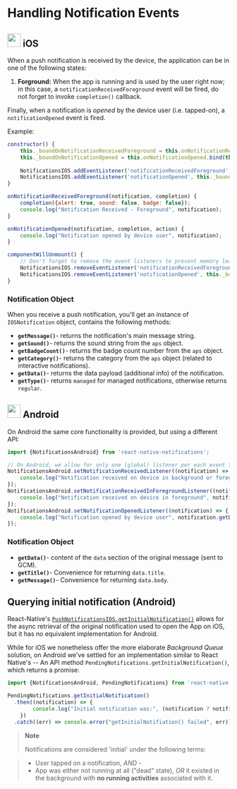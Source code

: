
# Handling Notification Events

## <img src="https://upload.wikimedia.org/wikipedia/commons/thumb/f/fa/Apple_logo_black.svg/2000px-Apple_logo_black.svg.png" width=30/> iOS

When a push notification is received by the device, the application can be in one of the following states:

1. **Forground:** When the app is running and is used by the user right now; in this case, a `notificationReceivedForeground` event will be fired, do not forget to invoke `completion()` callback.

Finally, when a notification is _opened_ by the device user (i.e. tapped-on), a `notificationOpened` event is fired.

Example:

```javascript
constructor() {
    this._boundOnNotificationReceivedForeground = this.onNotificationReceivedForeground.bind(this);
    this._boundOnNotificationOpened = this.onNotificationOpened.bind(this);
    
    NotificationsIOS.addEventListener('notificationReceivedForeground', this._boundOnNotificationReceivedForeground);
    NotificationsIOS.addEventListener('notificationOpened', this._boundOnNotificationOpened);
}

onNotificationReceivedForeground(notification, completion) {
	completion({alert: true, sound: false, badge: false});
	console.log("Notification Received - Foreground", notification);
}

onNotificationOpened(notification, completion, action) {
	console.log("Notification opened by device user", notification);
}

componentWillUnmount() {
	// Don't forget to remove the event listeners to prevent memory leaks!
	NotificationsIOS.removeEventListener('notificationReceivedForeground', this._boundOnNotificationReceivedForeground);
	NotificationsIOS.removeEventListener('notificationOpened', this._boundOnNotificationOpened);
}
```

### Notification Object

When you receive a push notification, you'll get an instance of `IOSNotification` object, contains the following methods:

- **`getMessage()`**- returns the notification's main message string.
- **`getSound()`**- returns the sound string from the `aps` object.
- **`getBadgeCount()`**- returns the badge count number from the `aps` object.
- **`getCategory()`**- returns the category from the `aps` object (related to interactive notifications).
- **`getData()`**- returns the data payload (additional info) of the notification.
- **`getType()`**- returns `managed` for managed notifications, otherwise returns `regular`.


## <img src="https://upload.wikimedia.org/wikipedia/commons/thumb/a/a0/APK_format_icon.png/768px-APK_format_icon.png" width=30/> Android

On Android the same core functionality is provided, but using a different API:

```javascript
import {NotificationsAndroid} from 'react-native-notifications';

// On Android, we allow for only one (global) listener per each event type.
NotificationsAndroid.setNotificationReceivedListener((notification) => {
	console.log("Notification received on device in background or foreground", notification.getData());
});
NotificationsAndroid.setNotificationReceivedInForegroundListener((notification) => {
	console.log("Notification received on device in foreground", notification.getData());
});
NotificationsAndroid.setNotificationOpenedListener((notification) => {
	console.log("Notification opened by device user", notification.getData());
});
```

### Notification Object

- **`getData()`**- content of the `data` section of the original message (sent to GCM).
- **`getTitle()`**- Convenience for returning `data.title`.
- **`getMessage()`**- Convenience for returning `data.body`.



## Querying initial notification (Android)

React-Native's [`PushNotificationsIOS.getInitialNotification()`](https://facebook.github.io/react-native/docs/pushnotificationios.html#getinitialnotification) allows for the async retrieval of the original notification used to open the App on iOS, but it has no equivalent implementation for Android.

While for iOS we nonetheless offer the more elaborate _Background Queue_ solution, on Android we've settled for an implementation similar to React Native's -- An API method `PendingNotifications.getInitialNotification()`, which returns a promise:

```javascript
import {NotificationsAndroid, PendingNotifications} from 'react-native-notifications';

PendingNotifications.getInitialNotification()
  .then((notification) => {
  		console.log("Initial notification was:", (notification ? notification.getData() : 'N/A'));
	})  	
  .catch((err) => console.error("getInitialNotifiation() failed", err));

```

> **Note**
> 
> Notifications are considered 'initial' under the following terms:

> - User tapped on a notification, _AND_ -
> - App was either not running at all ("dead" state), _OR_ it existed in the background with **no running activities** associated with it.
